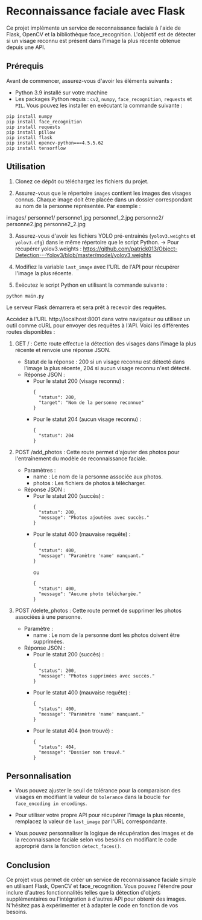 ﻿# Reconnaissance faciale avec Flask

Ce projet implémente un service de reconnaissance faciale à l'aide de Flask, OpenCV et la bibliothèque face_recognition. L'objectif est de détecter si un visage reconnu est présent dans l'image la plus récente obtenue depuis une API.

## Prérequis

Avant de commencer, assurez-vous d'avoir les éléments suivants :

- Python 3.9 installé sur votre machine
- Les packages Python requis : `cv2`, `numpy`, `face_recognition`, `requests` et `PIL`. Vous pouvez les installer en exécutant la commande suivante :

```pip install numpy```  
```pip install face_recognition```  
```pip install requests```  
```pip install pillow```  
```pip install flask```  
```pip install opencv-python===4.5.5.62```  
```pip install tensorflow```  

## Utilisation

1. Clonez ce dépôt ou téléchargez les fichiers du projet.

2. Assurez-vous que le répertoire `images` contient les images des visages connus. Chaque image doit être placée dans un dossier correspondant au nom de la personne représentée. Par exemple :

images/
personne1/
personne1.jpg
personne1_2.jpg
personne2/
personne2.jpg
personne2_2.jpg

3. Assurez-vous d'avoir les fichiers YOLO pré-entrainés (`yolov3.weights` et `yolov3.cfg`) dans le même répertoire que le script Python.
  -> Pour récupérer yolov3.weights : https://github.com/patrick013/Object-Detection---Yolov3/blob/master/model/yolov3.weights
4. Modifiez la variable `last_image` avec l'URL de l'API pour récupérer l'image la plus récente.

5. Exécutez le script Python en utilisant la commande suivante :

```python main.py```

Le serveur Flask démarrera et sera prêt à recevoir des requêtes.

Accédez à l'URL http://localhost:8001 dans votre navigateur ou utilisez un outil comme cURL pour envoyer des requêtes à l'API. Voici les différentes routes disponibles :

1. GET / : Cette route effectue la détection des visages dans l'image la plus récente et renvoie une réponse JSON.
   - Statut de la réponse : 200 si un visage reconnu est détecté dans l'image la plus récente, 204 si aucun visage reconnu n'est détecté.
   - Réponse JSON :
     - Pour le statut 200 (visage reconnu) :
       ```
       {
         "status": 200,
         "target": "Nom de la personne reconnue"
       }
       ```
     - Pour le statut 204 (aucun visage reconnu) :
       ```
       {
         "status": 204
       }
       ```

2. POST /add_photos : Cette route permet d'ajouter des photos pour l'entraînement du modèle de reconnaissance faciale.
   - Paramètres :
     - name : Le nom de la personne associée aux photos.
     - photos : Les fichiers de photos à télécharger.
   - Réponse JSON :
     - Pour le statut 200 (succès) :
       ```
       {
         "status": 200,
         "message": "Photos ajoutées avec succès."
       }
       ```
     - Pour le statut 400 (mauvaise requête) :
       ```
       {
         "status": 400,
         "message": "Paramètre 'name' manquant."
       }
       ```
       ou
       ```
       {
         "status": 400,
         "message": "Aucune photo téléchargée."
       }
       ```

3. POST /delete_photos : Cette route permet de supprimer les photos associées à une personne.
   - Paramètre :
     - name : Le nom de la personne dont les photos doivent être supprimées.
   - Réponse JSON :
     - Pour le statut 200 (succès) :
       ```
       {
         "status": 200,
         "message": "Photos supprimées avec succès."
       }
       ```
     - Pour le statut 400 (mauvaise requête) :
       ```
       {
         "status": 400,
         "message": "Paramètre 'name' manquant."
       }
       ```
     - Pour le statut 404 (non trouvé) :
       ```
       {
         "status": 404,
         "message": "Dossier non trouvé."
       }
       ```

## Personnalisation

- Vous pouvez ajuster le seuil de tolérance pour la comparaison des visages en modifiant la valeur de `tolerance` dans la boucle `for face_encoding in encodings`.

- Pour utiliser votre propre API pour récupérer l'image la plus récente, remplacez la valeur de `last_image` par l'URL correspondante.

- Vous pouvez personnaliser la logique de récupération des images et de la reconnaissance faciale selon vos besoins en modifiant le code approprié dans la fonction `detect_faces()`.

## Conclusion

Ce projet vous permet de créer un service de reconnaissance faciale simple en utilisant Flask, OpenCV et face_recognition. Vous pouvez l'étendre pour inclure d'autres fonctionnalités telles que la détection d'objets supplémentaires ou l'intégration à d'autres API pour obtenir des images. N'hésitez pas à expérimenter et à adapter le code en fonction de vos besoins.
